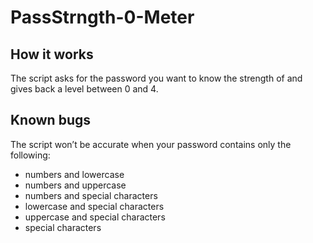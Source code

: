 # PassStrngth-0-Meter

## How it works
  
The script asks for the password you want to know the strength of and gives back a level between 0 and 4.

## Known bugs
  
The script won’t be accurate when your password contains only the following:
-	numbers and lowercase 
-	numbers and uppercase
-	numbers and special characters
-	lowercase and special characters
-	uppercase and special characters
-	special characters
